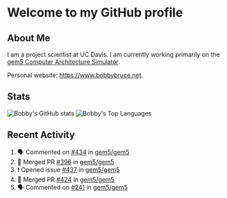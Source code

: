 # Welcome to my GitHub profile

## About Me

I am a project scientist at UC Davis. I am currently working primarily on the [gem5 Computer Architecture Simulator](https://github.com/gem5).

Personal website: <https://www.bobbybruce.net>.

## Stats

![Bobby's GitHub stats](https://github-readme-stats.vercel.app/api?username=bobbyrbruce&show_icons=true&theme=responsive&include_all_commits=true&count_private=true&show=reviews&disable_animations=true)
![Bobby's Top Languages ](https://github-readme-stats.vercel.app/api/top-langs/?username=bobbyrbruce&layout=compact&theme=responsive&count_private=true&langs_count=10&disable_animations=true)

## Recent Activity

<!--START_SECTION:activity-->
1. 🗣 Commented on [#434](https://github.com/gem5/gem5/issues/434#issuecomment-1758497578) in [gem5/gem5](https://github.com/gem5/gem5)
2. 🎉 Merged PR [#396](https://github.com/gem5/gem5/pull/396) in [gem5/gem5](https://github.com/gem5/gem5)
3. ❗ Opened issue [#437](https://github.com/gem5/gem5/issues/437) in [gem5/gem5](https://github.com/gem5/gem5)
4. 🎉 Merged PR [#424](https://github.com/gem5/gem5/pull/424) in [gem5/gem5](https://github.com/gem5/gem5)
5. 🗣 Commented on [#241](https://github.com/gem5/gem5/pull/241#issuecomment-1758028718) in [gem5/gem5](https://github.com/gem5/gem5)
<!--END_SECTION:activity-->

